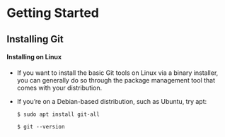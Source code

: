 # Getting Started 

## Installing Git

#### Installing on Linux

* If you want to install the basic Git tools on Linux via a binary installer, you can generally do so through the package management tool that comes with your distribution. 

* If you’re on a Debian-based distribution, such as Ubuntu, try apt:

  `$ sudo apt install git-all`

  `$ git --version`
